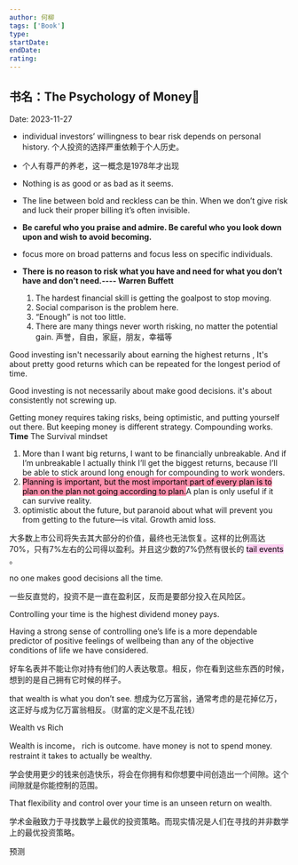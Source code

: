 ```yaml
---
author: 何柳
tags: ['Book']
type: 
startDate: 
endDate: 
rating:
---
```


## 书名：The Psychology of Money📖
 
Date: 2023-11-27 



- individual investors’ willingness to bear risk depends on personal history.
  个人投资的选择严重依赖于个人历史。
- 个人有尊严的养老，这一概念是1978年才出现
- Nothing is as good or as bad as it seems.
- The line between bold and reckless can be thin. When we don’t give risk and luck their proper billing it’s often invisible.
- **Be careful who you praise and admire. Be careful who you look down upon and wish to avoid becoming.**
- focus more on broad patterns and focus less on specific individuals.
- **There is no reason to risk what you have and need for what you don’t have and don’t need.---- Warren Buffett**
  
  1. The hardest financial skill is getting the goalpost to stop moving.
  2. Social comparison is the problem here.
  3. “Enough” is not too little.
  4. There are many things never worth risking, no matter the potential gain.
     声誉，自由，家庭，朋友，幸福等



Good investing isn't necessarily about earning the highest returns , It's about pretty good returns which can be repeated for the longest period of time.

Good investing is not necessarily about make good decisions. it's about consistently not screwing up.



Getting money requires taking risks, being optimistic, and putting yourself out there. But keeping money is different strategy. Compounding works. **Time**
The Survival mindset
1. More than I want big returns, I want to be financially unbreakable. And if I’m unbreakable I actually think I’ll get the biggest returns, because I’ll be able to stick around long enough for compounding to work wonders.
2. <mark style="background: #FF5582A6;">Planning is important, but the most important part of every plan is to plan on the plan not going according to plan.</mark>A plan is only useful if it can survive reality.
3. optimistic about the future, but paranoid about what will prevent you from getting to the future—is vital. Growth amid loss.

大多数上市公司将失去其大部分的价值，最终也无法恢复。这样的比例高达70%，只有7%左右的公司得以盈利。并且这少数的7%仍然有很长的 <mark style="background: #FFB8EBA6;">tail events</mark> 。

no one makes good decisions all the time.

一些反直觉的，投资不是一直在盈利区，反而是要部分投入在风险区。

Controlling your time is the highest dividend money pays.

Having a strong sense of controlling one’s life is a more dependable predictor of positive feelings of wellbeing than any of the objective conditions of life we have considered.


好车名表并不能让你对持有他们的人表达敬意。相反，你在看到这些东西的时候，想到的是自己拥有它时候的样子。 



that wealth is what you don’t see.
想成为亿万富翁，通常考虑的是花掉亿万，这正好与成为亿万富翁相反。（财富的定义是不乱花钱）


Wealth vs Rich

Wealth is income， rich is outcome.
have money is not to spend money. restraint it takes to actually be wealthy.




学会使用更少的钱来创造快乐，将会在你拥有和你想要中间创造出一个间隙。这个间隙就是你能控制的范围。


That flexibility and control over your time is an unseen return on wealth.



学术金融致力于寻找数学上最优的投资策略。而现实情况是人们在寻找的并非数学上的最优投资策略。


预测


















